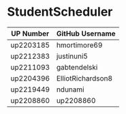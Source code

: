 # StudentScheduler
| UP Number | GitHub Username      |
|-----------|----------------------|
| up2203185 | hmortimore69         |
| up2212383 | justinuni5          |
| up2211093 | gabtendelski        |
| up2204396 | ElliotRichardson8    |
| up2219449 | ndunami             |
| up2208860 | up2208860           |